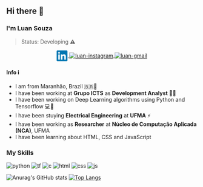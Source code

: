 ## Hi there 👋
### I'm Luan Souza
> Status: Developing ⚠️

<div align="center">
  <a margin="0px 30px;" href="https://www.linkedin.com/in/luan-de-souza-silva-75753b158/" target="_blank">
    <img align="center" alt="luan-linkedin" height="30" width="30" src="https://github.com/devicons/devicon/blob/v2.12.0/icons/linkedin/linkedin-original.svg" style="max-width:100%;">  
  </a>
  <a href="https://www.instagram.com/luan.souuuza/" target="_blank">
    <img align="center" alt="luan-instagram" height="30" width="30" src="https://seeklogo.com/images/I/instagram-new-2016-logo-D9D42A0AD4-seeklogo.com.png" style="max-width:100%;">   
  </a>
  <a href="mailto:luansouzasilva31@gmail.com" target="_blank">
    <img align="center" alt="luan-gmail" height="30" width="30" src="https://img.icons8.com/color-glass/2x/gmail.png" style="max-width:100%">
  </a>
</div>

#### Info ℹ️
- I am from Maranhão, Brazil 🇧🇷🌅
- I have been working at **Grupo ICTS** as **Development Analyst** 👨‍💻
- I have been working on Deep Learning algorithms using Python and Tensorflow 💻🧠
- I have been stuying **Electrical Engineering** at **UFMA** ⚡
- I have been working as **Researcher** at **Núcleo de Computação Aplicada (NCA)**, UFMA
- I have been learning about HTML, CSS and JavaScript 


### My Skills
<img src="https://cdn.jsdelivr.net/gh/devicons/devicon/icons/python/python-original.svg" alt="python" width="40" height="40" style="max-width:100%;"></img>
<img src="https://cdn.jsdelivr.net/gh/devicons/devicon/icons/tensorflow/tensorflow-original.svg" alt="tf" width="40" height="40" style="max-width:100%;"></img>
<img src="https://cdn.jsdelivr.net/gh/devicons/devicon/icons/c/c-original.svg" alt="c" width="40" height="40" style="max-width:100%;"></img>
<img src="https://cdn.jsdelivr.net/gh/devicons/devicon/icons/html5/html5-original.svg" alt="html" width="40" height="40" style="max-width:100%;"></img>
<img src="https://cdn.jsdelivr.net/gh/devicons/devicon/icons/css3/css3-original.svg" alt="css" width="40" height="40" style="max-width:100%;"></img>
<img src="https://cdn.jsdelivr.net/gh/devicons/devicon/icons/javascript/javascript-original.svg" alt="js" width="40" height="40" style="max-width:100%;"></img>

![Anurag's GitHub stats](https://github-readme-stats.vercel.app/api?username=luansouzasilva31&show_icons=true&theme=dark)
[![Top Langs](https://github-readme-stats.vercel.app/api/top-langs/?username=luansouzasilva31&layout=compact)](https://github.com/luansouzasilva31/github-readme-stats)



